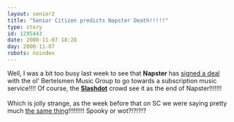 ```yaml
---
layout: senior2
title: "Senior Citizen predicts Napster Death!!!!!"
type: story
id: 1295443
date: 2000-11-07 18:28
day: 2000-11-07
robots: noindex
---
```

Well, I was a bit too busy last week to see that <b>Napster</b> has <a href="http://www.wired.com/news/print/0,1294,39899,00.html">signed a deal</a> with the ol' Bertelsmen Music Group to go towards a subscription music service!!!! Of course, the <b><a href="http://slashdot.org/article.pl?sid=00/10/31/159230&amp;mode=thread">Slashdot</a></b> crowd see it as the end of Napster!!!!!!!<br/> <br/>Which is jolly strange, as the week before that on SC we were saying pretty much <a href="http://seniorcitizen.blogspot.com/archives/2000_10_22_seniorcitizen_archive.html#1176001">the same thing</a>!!!!!!!!! Spooky or wot?!?!?!?

